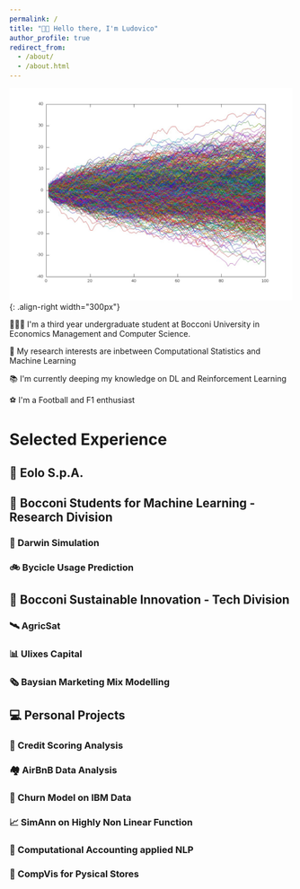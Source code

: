 ```yaml
---
permalink: /
title: "👋🏼 Hello there, I'm Ludovico"
author_profile: true
redirect_from: 
  - /about/
  - /about.html
---
```


![Illustration of martingale distribution](/images/martingales.jpg){: .align-right width="300px"}

🧑🏻‍💻 I'm a third year undergraduate student at Bocconi University in Economics Management and Computer Science.

🔬 My research interests are inbetween Computational Statistics and Machine Learning

📚 I'm currently deeping my knowledge on DL and Reinforcement Learning

⚽️ I'm a Football and F1 enthusiast

# Selected Experience

## 📡 Eolo S.p.A.

## 🤖 Bocconi Students for Machine Learning - Research Division
### 🦒 Darwin Simulation
### 🚲 Bycicle Usage Prediction

## 🌱 Bocconi Sustainable Innovation - Tech Division
### 🛰️ AgricSat
### 📊 Ulixes Capital
### 🗞️ Baysian Marketing Mix Modelling

## 💻 Personal Projects
### 🏦 Credit Scoring Analysis
### 🏘️ AirBnB Data Analysis
### 👔 Churn Model on IBM Data
### 📈 SimAnn on Highly Non Linear Function
### 🧾 Computational Accounting applied NLP
### 📼 CompVis for Pysical Stores
